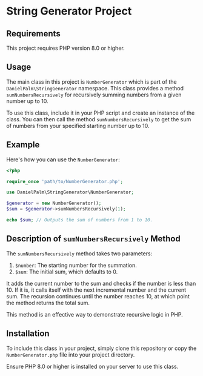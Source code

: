 # String Generator Project

## Requirements

This project requires PHP version 8.0 or higher.

## Usage

The main class in this project is `NumberGenerator` which is part of the `DanielPalm\StringGenerator` namespace. This class provides a method `sumNumbersRecursively` for recursively summing numbers from a given number up to 10.

To use this class, include it in your PHP script and create an instance of the class. You can then call the method `sumNumbersRecursively` to get the sum of numbers from your specified starting number up to 10.

## Example

Here's how you can use the `NumberGenerator`:

```php
<?php

require_once 'path/to/NumberGenerator.php';

use DanielPalm\StringGenerator\NumberGenerator;

$generator = new NumberGenerator();
$sum = $generator->sumNumbersRecursively(1);

echo $sum; // Outputs the sum of numbers from 1 to 10.
```

## Description of `sumNumbersRecursively` Method

The `sumNumbersRecursively` method takes two parameters:

1. `$number`: The starting number for the summation.
2. `$sum`: The initial sum, which defaults to 0.

It adds the current number to the sum and checks if the number is less than 10. If it is, it calls itself with the next incremental number and the current sum. The recursion continues until the number reaches 10, at which point the method returns the total sum.

This method is an effective way to demonstrate recursive logic in PHP.

## Installation

To include this class in your project, simply clone this repository or copy the `NumberGenerator.php` file into your project directory.

Ensure PHP 8.0 or higher is installed on your server to use this class.